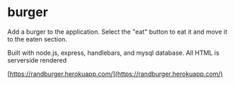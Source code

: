 # burger

Add a burger to the application. Select the "eat" button to eat it and move it to the eaten section.

Built with node.js, express, handlebars,  and mysql database. All HTML is serverside rendered

[https://randburger.herokuapp.com/](https://randburger.herokuapp.com/)
